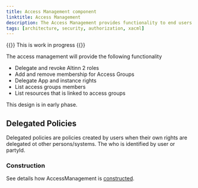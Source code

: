 ```yaml
---
title: Access Management component
linktitle: Access Management
description: The Access Management provides functionality to end users for managing groups, roles and rights 
tags: [architecture, security, authorization, xacml]
---
```


{{<notice warning>}}
This is work in progress
{{</notice>}}

The access management will provide the following functionality

- Delegate and revoke Altinn 2 roles
- Add and remove membership for Access Groups
- Delegate App and instance rights
- List access groups members
- List resources that is linked to access groups


This design is in early phase. 


## Delegated Policies

Delegated policies are policies created by users when their own rights are delegated ot other persons/systems.
The who is identified by user or partyId.


### Construction

See details how AccessManagement is [constructed](/architecture/components/application/construction/altinn-platform/authorization/accessmanagment/).